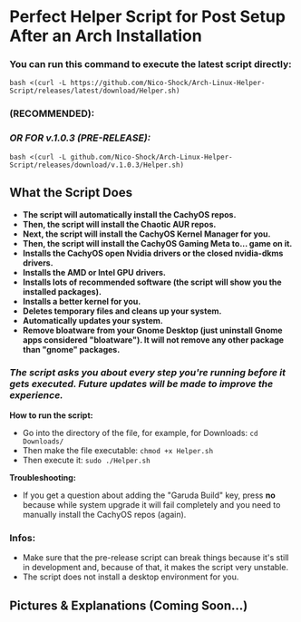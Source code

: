 # Perfect Helper Script for Post Setup After an Arch Installation

### **You can run this command to execute the latest script directly:**
```
bash <(curl -L https://github.com/Nico-Shock/Arch-Linux-Helper-Script/releases/latest/download/Helper.sh)
```

### (RECOMMENDED):

### *OR FOR v.1.0.3 (PRE-RELEASE):*
```
bash <(curl -L github.com/Nico-Shock/Arch-Linux-Helper-Script/releases/download/v.1.0.3/Helper.sh)
```
## **What the Script Does**

- **The script will automatically install the CachyOS repos.**
- **Then, the script will install the Chaotic AUR repos.**
- **Next, the script will install the CachyOS Kernel Manager for you.**
- **Then, the script will install the CachyOS Gaming Meta to... game on it.**
- **Installs the CachyOS open Nvidia drivers or the closed nvidia-dkms drivers.**
- **Installs the AMD or Intel GPU drivers.**
- **Installs lots of recommended software (the script will show you the installed packages).**
- **Installs a better kernel for you.**
- **Deletes temporary files and cleans up your system.**
- **Automatically updates your system.**
- **Remove bloatware from your Gnome Desktop (just uninstall Gnome apps considered "bloatware"). It will not remove any other package than "gnome" packages.**

### *The script asks you about every step you're running before it gets executed. Future updates will be made to improve the experience.*

**How to run the script:**

- Go into the directory of the file, for example, for Downloads: `cd Downloads/`
- Then make the file executable: `chmod +x Helper.sh`
- Then execute it: `sudo ./Helper.sh`

**Troubleshooting:**

- If you get a question about adding the "Garuda Build" key, press **no** because while system upgrade it will fail completely and you need to manually install the CachyOS repos (again).

### **Infos:**

- Make sure that the pre-release script can break things because it's still in development and, because of that, it makes the script very unstable.
- The script does not install a desktop environment for you.


## Pictures & Explanations (Coming Soon...)
